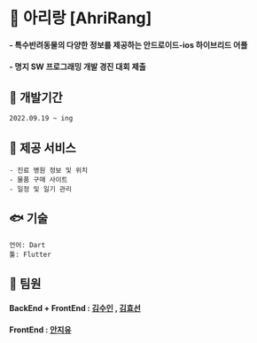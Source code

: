 # 🦄 아리랑 [AhriRang]
#### - 특수반려동물의 다양한 정보를 제공하는 안드로이드-ios 하이브리드 어플
#### - 명지 SW 프로그래밍 개발 경진 대회 제출

## 🦎 개발기간
    2022.09.19 ~ ing 

## 🐇 제공 서비스 
    - 진료 병원 정보 및 위치
    - 물품 구매 사이트
    - 일정 및 일기 관리


## 🐟 기술
    언어: Dart
    툴: Flutter

## 🐹 팀원
#### BackEnd + FrontEnd : [김수인](https://github.com/lsuinl) , [김효선](https://github.com/hy5sun)
#### FrontEnd : [안지유](https://github.com/zzzzzuuuuu)


